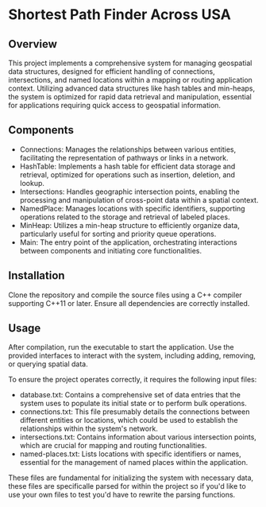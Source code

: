 # Shortest Path Finder Across USA

## Overview
This project implements a comprehensive system for managing geospatial data structures, designed for efficient handling of connections, intersections, and named locations within a mapping or routing application context. Utilizing advanced data structures like hash tables and min-heaps, the system is optimized for rapid data retrieval and manipulation, essential for applications requiring quick access to geospatial information.

## Components

- Connections: Manages the relationships between various entities, facilitating the representation of pathways or links in a network.
- HashTable: Implements a hash table for efficient data storage and retrieval, optimized for operations such as insertion, deletion, and lookup.
- Intersections: Handles geographic intersection points, enabling the processing and manipulation of cross-point data within a spatial context.
- NamedPlace: Manages locations with specific identifiers, supporting operations related to the storage and retrieval of labeled places.
- MinHeap: Utilizes a min-heap structure to efficiently organize data, particularly useful for sorting and priority queue operations.
- Main: The entry point of the application, orchestrating interactions between components and initiating core functionalities.

## Installation

Clone the repository and compile the source files using a C++ compiler supporting C++11 or later. Ensure all dependencies are correctly installed.

## Usage

After compilation, run the executable to start the application. Use the provided interfaces to interact with the system, including adding, removing, or querying spatial data.

To ensure the project operates correctly, it requires the following input files:

- database.txt: Contains a comprehensive set of data entries that the system uses to populate its initial state or to perform bulk operations.
- connections.txt: This file presumably details the connections between different entities or locations, which could be used to establish the relationships within the system's network.
- intersections.txt: Contains information about various intersection points, which are crucial for mapping and routing functionalities.
- named-places.txt: Lists locations with specific identifiers or names, essential for the management of named places within the application.

These files are fundamental for initializing the system with necessary data, these files are specificalle parsed for within the project so if you'd like to use your own files to test you'd have to rewrite the parsing functions. 
